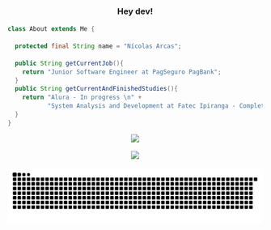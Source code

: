 <div align="center">
     <b><h3> Hey dev!</h3></b>
</div>

 ```java
class About extends Me {

   protected final String name = "Nícolas Arcas";
  
   public String getCurrentJob(){
     return "Junior Software Engineer at PagSeguro PagBank";
   }
   public String getCurrentAndFinishedStudies(){
     return "Alura - In progress \n" +
            "System Analysis and Development at Fatec Ipiranga - Completed";
   }        
}
```

<a href="https://github.com/nicolasarcas">
  <p align="center">
    <img height="180em" src="https://github-readme-stats.vercel.app/api/top-langs/?username=nicolasarcas&layout=compact&langs_count=16&theme=tokyonight"/>
  </p>
 <p align="center">
   <a href="https://www.linkedin.com/in/nicolas-arcas-01063712a" target="_blank"><img src="https://img.shields.io/badge/-LinkedIn-%230077B5?style=for-the-badge&logo=linkedin&logoColor=white" target="_blank"></a>
 </p>
 </a>

![Snake animation](https://github.com/nicolasarcas/nicolasarcas/blob/output/github-contribution-grid-snake.svg)
